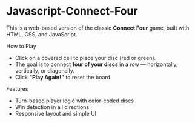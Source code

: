 # Javascript-Connect-Four
This is a web-based version of the classic **Connect Four** game, built with HTML, CSS, and JavaScript.

How to Play

- Click on a covered cell to place your disc (red or green).
- The goal is to connect **four of your discs** in a row — horizontally, vertically, or diagonally.
- Click **"Play Again!"** to reset the board.

Features

- Turn-based player logic with color-coded discs
- Win detection in all directions
- Responsive layout and simple UI

